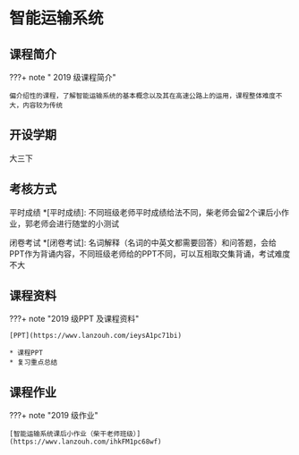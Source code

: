 # 智能运输系统

## 课程简介

???+ note " 2019 级课程简介"

    偏介绍性的课程，了解智能运输系统的基本概念以及其在高速公路上的运用，课程整体难度不大，内容较为传统

## 开设学期

大三下

## 考核方式

平时成绩
*[平时成绩]: 不同班级老师平时成绩给法不同，柴老师会留2个课后小作业，郭老师会进行随堂的小测试

闭卷考试
*[闭卷考试]: 名词解释（名词的中英文都需要回答）和问答题，会给PPT作为背诵内容，不同班级老师给的PPT不同，可以互相取交集背诵，考试难度不大

## 课程资料

???+ note "2019 级PPT 及课程资料"

    [PPT](https://wwv.lanzouh.com/ieysA1pc71bi)

    * 课程PPT
    * 复习重点总结

## 课程作业

???+ note "2019 级作业"

    [智能运输系统课后小作业（柴干老师班级）](https://wwv.lanzouh.com/ihkFM1pc68wf)
